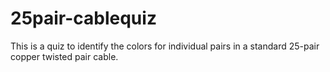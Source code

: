 # 25pair-cablequiz
This is a quiz to identify the colors for individual pairs in a standard 25-pair copper twisted pair cable.
